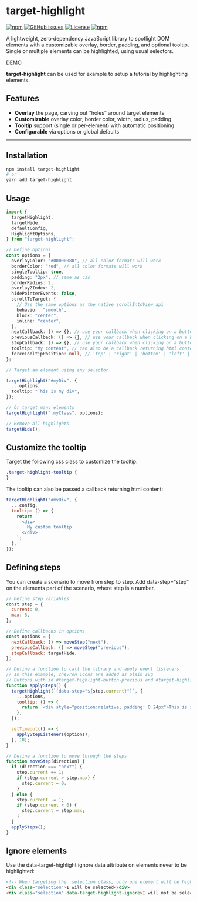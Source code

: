 # target-highlight

[![npm](https://img.shields.io/npm/v/target-highlight)](https://github.com/graphieros/target-highlight)
[![GitHub issues](https://img.shields.io/github/issues/graphieros/target-highlight)](https://github.com/graphieros/target-highlight/issues)
[![License](https://img.shields.io/badge/license-MIT-green)](https://github.com/graphieros/target-highlight?tab=MIT-1-ov-file#readme)
[![npm](https://img.shields.io/npm/dt/target-highlight)](https://github.com/graphieros/target-highlight)

A lightweight, zero‑dependency JavaScript library to spotlight DOM elements with a customizable overlay, border, padding, and optional tooltip. Single or multiple elements can be highlighted, using usual selectors.

[DEMO](https://target-highlight.graphieros.com)

**target-highlight** can be used for example to setup a tutorial by highlighting elements.

## Features

- **Overlay** the page, carving out “holes” around target elements
- **Customizable** overlay color, border color, width, radius, padding
- **Tooltip** support (single or per‑element) with automatic positioning
- **Configurable** via options or global defaults

---

## Installation

```bash
npm install target-highlight
# or
yarn add target-highlight
```

## Usage

```ts
import {
  targetHighlight,
  targetHide,
  defaultConfig,
  HighlightOptions,
} from "target-highlight";

// Define options
const options = {
  overlayColor: "#00000080", // all color formats will work
  borderColor: "red", // all color formats will work
  singleTooltip: true,
  padding: "2px", // same as css
  borderRadius: 2,
  overlayZIndex: 2,
  hidePointerEvents: false,
  scrollToTarget: {
    // Use the same options as the native scrollIntoView api
    behavior: "smooth",
    block: "center",
    inline: "center",
  },
  nextCallback: () => {}, // use your callback when clicking on a button with an id of target-highlight-button-previous
  previousCallback: () => {}, // use your callback when clicking on a button with an id of target-highlight-button-previous
  stopCallback: () => {}, // use your callback when clicking on a button with an id of target-highlight-button-stop
  tooltip: "My content", // can also be a callback returning html content
  forceTooltipPosition: null, // 'top' | 'right' | 'bottom' | 'left' | null, default: null
};

// Target an element using any selector

targetHighlight("#myDiv", {
  ...options,
  tooltip: "This is my div",
});

// Or target many elements
targetHighlight(".myClass", options);

// Remove all highlights
targetHide();
```

## Customize the tooltip

Target the following css class to customize the tooltip:

```css
.target-highlight-tooltip {
}
```

The tooltip can also be passed a callback returning html content:

```js
targetHighlight("#myDiv", {
  ...config,
  tooltip: () => {
    return `
      <div>
        My custom tooltip
      </div>
    `;
  },
});
```

## Defining steps

You can create a scenario to move from step to step.
Add data-step="step" on the elements part of the scenario, where step is a number.

```js
// Define step variables
const step = {
  current: 0,
  max: 5,
};

// Define callbacks in options
const options = {
  nextCallback: () => moveStep("next"),
  previousCallback: () => moveStep("previous"),
  stopCallback: targetHide,
};

// Define a function to call the library and apply event listeners
// In this example, chevron icons are added as plain svg
// Buttons with id #target-highlight-button-previous and #target-highlight-button-next will be recognized by the library, and events attached to them.
function applySteps() {
  targetHighlight(`[data-step="${step.current}"]`, {
    ...options,
    tooltip: () => {
      return `<div style="position:relative; padding: 0 24px">This is step ${step.value}</div><button id="target-highlight-button-previous" style="position: absolute; top: 50%; left: 0; transform: translateY(-50%)">${chevronLeftIcon}</button><button id="target-highlight-button-next" style="position: absolute; top: 50%; right: 0; transform: translateY(-50%)">${chevronRightIcon}</button>`;
    },
  });

  setTimeout(() => {
    applyStepListeners(options);
  }, 10);
}

// Define a function to move through the steps
function moveStep(direction) {
  if (direction === "next") {
    step.current += 1;
    if (step.current > step.max) {
      step.current = 0;
    }
  } else {
    step.current -= 1;
    if (step.current < 0) {
      step.current = step.max;
    }
  }
  applySteps();
}
```

## Ignore elements

Use the data-target-highlight ignore data attribute on elements never to be highlighted:

```html
<!-- When targeting the .selection class, only one element will be highlighted -->
<div class="selection">I will be selected</div>
<div class="selection" data-target-highlight-ignore>I will not be selected</div>
```
